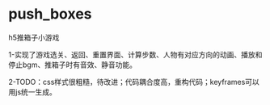# push_boxes
h5推箱子小游戏

1-实现了游戏选关、返回、重置界面、计算步数、人物有对应方向的动画、播放和停止bgm、推箱子时有音效、静音功能。

2-TODO：css样式很粗糙，待改进；代码耦合度高，重构代码；keyframes可以用js统一生成。
